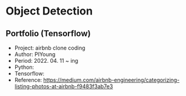 # Object Detection

## Portfolio (Tensorflow)

- Project: airbnb clone coding
- Author: PIYoung
- Period: 2022. 04. 11 ~ ing
- Python:
- Tensorflow:
- Reference: <https://medium.com/airbnb-engineering/categorizing-listing-photos-at-airbnb-f9483f3ab7e3>
